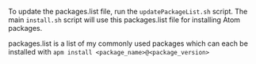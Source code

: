 To update the packages.list file, run the `updatePackageList.sh` script.
The main `install.sh` script will use this packages.list file for
installing Atom packages.

packages.list is a list of my commonly used packages which can each be installed with `apm install <package_name>@<package_version>`
